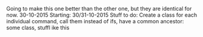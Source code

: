 Going to make this one better than the other one, but they are identical for now. 30-10-2015
Starting: 30/31-10-2015
Stuff to do: Create a class for each individual command, call them instead of ifs, have a common ancestor: some class, stuffl ike this
